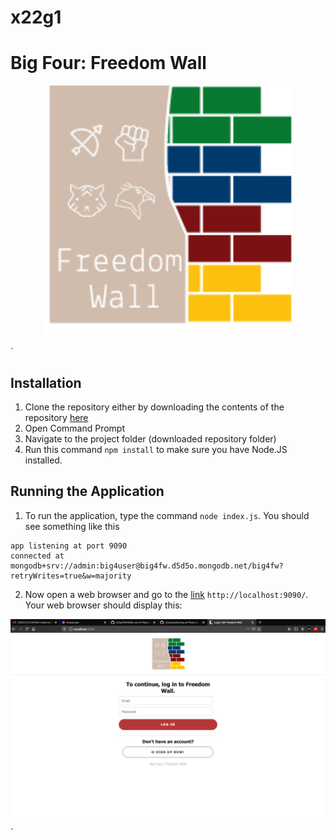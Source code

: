 # x22g1


# Big Four: Freedom Wall


<p align="center">
    <img src="public/img/logo.png">
</p>`

## Installation

1. Clone the repository either by downloading the contents of the repository [here](https://github.com/ccapdev1920T2/x22g1/tree/Phase-2)
2. Open Command Prompt
3. Navigate to the project folder (downloaded repository folder) 
4. Run this command `npm install` to make sure you have Node.JS installed.

## Running the Application

1. To run the application, type the command `node index.js`. You should see something like this 
```
app listening at port 9090
connected at mongodb+srv://admin:big4user@big4fw.d5d5o.mongodb.net/big4fw?retryWrites=true&w=majority
```
2. Now open a web browser and go to the [link](http://localhost:9090/) `http://localhost:9090/`. Your web browser should display this:
<p align="center">
    <img src="public/img/landing.png">
</p>`
